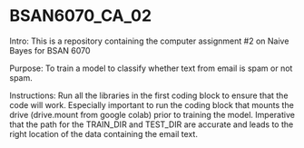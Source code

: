 # BSAN6070_CA_02
Intro:
This is a repository containing the computer assignment #2 on Naive Bayes for BSAN 6070

Purpose:
To train a model to classify whether text from email is spam or not spam.

Instructions: 
Run all the libraries in the first coding block to ensure that the code will work. 
Especially important to run the coding block that mounts the drive (drive.mount from google colab) prior to training the model. 
Imperative that the path for the TRAIN_DIR and TEST_DIR are accurate and leads to the right location of the data containing the email text. 
